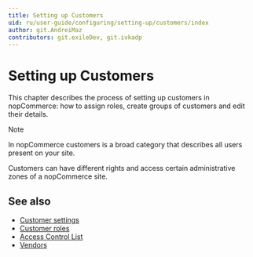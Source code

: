 ```yaml
---
title: Setting up Customers
uid: ru/user-guide/configuring/setting-up/customers/index
author: git.AndreiMaz
contributors: git.exileDev, git.ivkadp
---
```


# Setting up Customers

This chapter describes the process of setting up customers in nopCommerce: how to assign roles, create groups of customers and edit their details.

> [!NOTE]
> In nopCommerce customers is a broad category that describes all users present on your site.

Customers can have different rights and access certain administrative zones of a nopCommerce site.

## See also

- [Customer settings](xref:en/user-guide/configuring/setting-up/customers/settings)
- [Customer roles](xref:en/user-guide/configuring/setting-up/customers/customer-roles)
- [Access Control List](xref:en/user-guide/configuring/setting-up/customers/acl)
- [Vendors](xref:en/user-guide/configuring/setting-up/customers/vendors/index)
